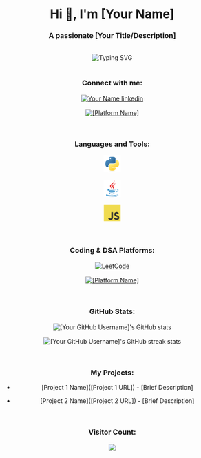 <div align="center">

<h1 align="center">Hi 👋, I'm [Your Name]</h1>

<h3 align="center">A passionate [Your Title/Description]</h3>

</div>

<br />

<div align="center">

<img src="https://readme-typing-svg.herokuapp.com?font=Fira+Code&size=30&pause=1000&color=000000&width=435&lines=I+love+to+code;Always+learning+new+things;Open+to+collaboration" alt="Typing SVG" />

</div>

<br />

<div align="center">

<h3 align="center">Connect with me:</h3>

<p align="center">

<a href="[Your LinkedIn Profile URL]" target="blank"><img align="center" src="https://raw.githubusercontent.com/rahuldkjain/github-profile-readme-generator/master/src/images/icons/Social/linked-in-alt.svg" alt="Your Name linkedin" height="30" width="40" /></a>

<a href="[Your Other Profile URL (e.g., Twitter, Portfolio)]" target="blank"><img align="center" src="https://cdn.jsdelivr.net/npm/simple-icons@v3/icons/[Platform Name].svg" alt="[Platform Name]" height="30" width="40" /></a>

</p>

</div>

<br />

<div align="center">

<h3 align="center">Languages and Tools:</h3>

<p align="center">

<a href="https://www.python.org" target="_blank" rel="noreferrer"> <img src="https://raw.githubusercontent.com/devicons/devicon/master/icons/python/python-original.svg" alt="python" width="40" height="40"/> </a> 

<a href="https://www.java.com" target="_blank" rel="noreferrer"> <img src="https://raw.githubusercontent.com/devicons/devicon/master/icons/java/java-original.svg" alt="java" width="40" height="40"/> </a> 

<a href="https://developer.mozilla.org/en-US/docs/Web/JavaScript" target="_blank" rel="noreferrer"> <img src="https://raw.githubusercontent.com/devicons/devicon/master/icons/javascript/javascript-original.svg" alt="javascript" width="40" height="40"/> </a> 

</p>

</div>

<br />

<div align="center">

<h3 align="center">Coding & DSA Platforms:</h3>

<p align="center">

<a href="[Your LeetCode Profile URL]" target="blank"><img align="center" src="https://cdn.jsdelivr.net/npm/simple-icons@v3/icons/leetcode.svg" alt="LeetCode" height="30" width="40" /></a>

<a href="[Your Other Platform Profile URL]" target="blank"><img align="center" src="https://cdn.jsdelivr.net/npm/simple-icons@v3/icons/[Platform Name].svg" alt="[Platform Name]" height="30" width="40" /></a>

</p>

</div>

<br />

<div align="center">

<h3 align="center">GitHub Stats:</h3>

<p align="center">

<img align="center" src="https://github-readme-stats.vercel.app/api?username=[Your GitHub Username]&show_icons=true&theme=radical&count_private=true" alt="[Your GitHub Username]'s GitHub stats" />

</p>

<p align="center">

<img align="center" src="https://github-readme-streak-stats.herokuapp.com/?user=[Your GitHub Username]&theme=radical" alt="[Your GitHub Username]'s GitHub streak stats" />

</p>

</div>

<br />

<div align="center">

<h3 align="center">My Projects:</h3>

<p align="center">

* [Project 1 Name]([Project 1 URL]) - [Brief Description]

* [Project 2 Name]([Project 2 URL]) - [Brief Description]

</p>

</div>

<br />

<div align="center">

<h3 align="center">Visitor Count:</h3>

<p align="center">

<img align="center" src="https://profile-counter.glitch.me/{Your GitHub Username}/count.svg" />

</p>

</div>
